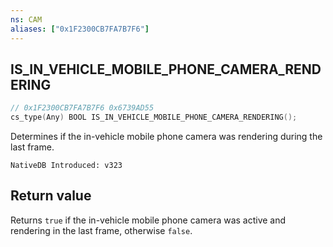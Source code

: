 ```yaml
---
ns: CAM
aliases: ["0x1F2300CB7FA7B7F6"]
---
```

## IS_IN_VEHICLE_MOBILE_PHONE_CAMERA_RENDERING

```c
// 0x1F2300CB7FA7B7F6 0x6739AD55
cs_type(Any) BOOL IS_IN_VEHICLE_MOBILE_PHONE_CAMERA_RENDERING();
```

Determines if the in-vehicle mobile phone camera was rendering during the last frame.

```
NativeDB Introduced: v323
```

## Return value
Returns `true` if the in-vehicle mobile phone camera was active and rendering in the last frame, otherwise `false`.